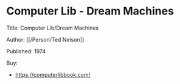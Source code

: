 # Computer Lib - Dream Machines

Title: Computer Lib/Dream Machines

Author: [[/Person/Ted Nelson]]

Published: 1974

Buy:

- <https://computerlibbook.com/>